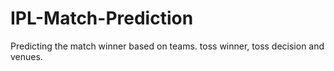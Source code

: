 # IPL-Match-Prediction
Predicting the match winner based on teams. toss winner, toss decision and venues.
